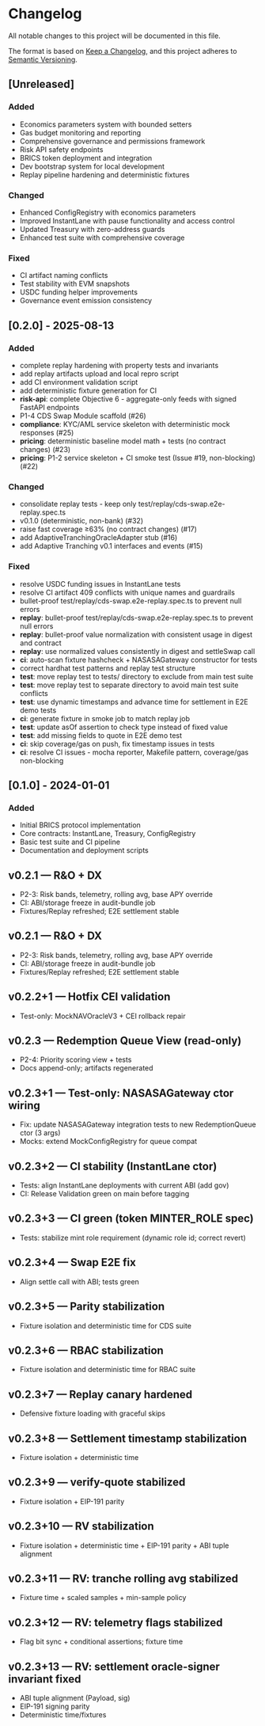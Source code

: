 # Changelog

All notable changes to this project will be documented in this file.

The format is based on [Keep a Changelog](https://keepachangelog.com/en/1.0.0/),
and this project adheres to [Semantic Versioning](https://semver.org/spec/v2.0.0.html).

## [Unreleased]

### Added
- Economics parameters system with bounded setters
- Gas budget monitoring and reporting
- Comprehensive governance and permissions framework
- Risk API safety endpoints
- BRICS token deployment and integration
- Dev bootstrap system for local development
- Replay pipeline hardening and deterministic fixtures

### Changed
- Enhanced ConfigRegistry with economics parameters
- Improved InstantLane with pause functionality and access control
- Updated Treasury with zero-address guards
- Enhanced test suite with comprehensive coverage

### Fixed
- CI artifact naming conflicts
- Test stability with EVM snapshots
- USDC funding helper improvements
- Governance event emission consistency

## [0.2.0] - 2025-08-13

### Added
- complete replay hardening with property tests and invariants
- add replay artifacts upload and local repro script
- add CI environment validation script
- add deterministic fixture generation for CI
- **risk-api**: complete Objective 6 - aggregate-only feeds with signed FastAPI endpoints
- P1-4 CDS Swap Module scaffold (#26)
- **compliance**: KYC/AML service skeleton with deterministic mock responses (#25)
- **pricing**: deterministic baseline model math + tests (no contract changes) (#23)
- **pricing**: P1-2 service skeleton + CI smoke test (Issue #19, non-blocking) (#22)

### Changed
- consolidate replay tests - keep only test/replay/cds-swap.e2e-replay.spec.ts
- v0.1.0 (deterministic, non-bank) (#32)
- raise fast coverage ≥63% (no contract changes) (#17)
- add AdaptiveTranchingOracleAdapter stub (#16)
- add Adaptive Tranching v0.1 interfaces and events (#15)

### Fixed
- resolve USDC funding issues in InstantLane tests
- resolve CI artifact 409 conflicts with unique names and guardrails
- bullet-proof test/replay/cds-swap.e2e-replay.spec.ts to prevent null errors
- **replay**: bullet-proof test/replay/cds-swap.e2e-replay.spec.ts to prevent null errors
- **replay**: bullet-proof value normalization with consistent usage in digest and contract
- **replay**: use normalized values consistently in digest and settleSwap call
- **ci**: auto-scan fixture hashcheck + NASASAGateway constructor for tests
- correct hardhat test patterns and replay test structure
- **test**: move replay test to tests/ directory to exclude from main test suite
- **test**: move replay test to separate directory to avoid main test suite conflicts
- **test**: use dynamic timestamps and advance time for settlement in E2E demo tests
- **ci**: generate fixture in smoke job to match replay job
- **test**: update asOf assertion to check type instead of fixed value
- **test**: add missing fields to quote in E2E demo test
- **ci**: skip coverage/gas on push, fix timestamp issues in tests
- **ci**: resolve CI issues - mocha reporter, Makefile pattern, coverage/gas non-blocking


## [0.1.0] - 2024-01-01

### Added
- Initial BRICS protocol implementation
- Core contracts: InstantLane, Treasury, ConfigRegistry
- Basic test suite and CI pipeline
- Documentation and deployment scripts
## v0.2.1 — R&O + DX
- P2-3: Risk bands, telemetry, rolling avg, base APY override
- CI: ABI/storage freeze in audit-bundle job
- Fixtures/Replay refreshed; E2E settlement stable
## v0.2.1 — R&O + DX
- P2-3: Risk bands, telemetry, rolling avg, base APY override
- CI: ABI/storage freeze in audit-bundle job
- Fixtures/Replay refreshed; E2E settlement stable
## v0.2.2+1 — Hotfix CEI validation
- Test-only: MockNAVOracleV3 + CEI rollback repair
## v0.2.3 — Redemption Queue View (read-only)
- P2-4: Priority scoring view + tests
- Docs append-only; artifacts regenerated

## v0.2.3+1 — Test-only: NASASAGateway ctor wiring
- Fix: update NASASAGateway integration tests to new RedemptionQueue ctor (3 args)
- Mocks: extend MockConfigRegistry for queue compat

## v0.2.3+2 — CI stability (InstantLane ctor)
- Tests: align InstantLane deployments with current ABI (add gov)
- CI: Release Validation green on main before tagging

## v0.2.3+3 — CI green (token MINTER_ROLE spec)
- Tests: stabilize mint role requirement (dynamic role id; correct revert)
## v0.2.3+4 — Swap E2E fix
- Align settle call with ABI; tests green
## v0.2.3+5 — Parity stabilization
- Fixture isolation and deterministic time for CDS suite
## v0.2.3+6 — RBAC stabilization
- Fixture isolation and deterministic time for RBAC suite
## v0.2.3+7 — Replay canary hardened
- Defensive fixture loading with graceful skips
## v0.2.3+8 — Settlement timestamp stabilization
- Fixture isolation + deterministic time
## v0.2.3+9 — verify-quote stabilized
- Fixture isolation + EIP-191 parity
## v0.2.3+10 — RV stabilization
- Fixture isolation + deterministic time + EIP-191 parity + ABI tuple alignment
## v0.2.3+11 — RV: tranche rolling avg stabilized
- Fixture time + scaled samples + min-sample policy
## v0.2.3+12 — RV: telemetry flags stabilized
- Flag bit sync + conditional assertions; fixture time
## v0.2.3+13 — RV: settlement oracle-signer invariant fixed
- ABI tuple alignment (Payload, sig)
- EIP-191 signing parity
- Deterministic time/fixtures
